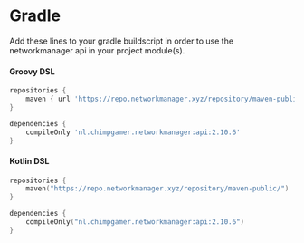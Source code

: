 # Gradle

Add these lines to your gradle buildscript in order to use the networkmanager api in your project module(s).

#### Groovy DSL

```groovy
repositories {
    maven { url 'https://repo.networkmanager.xyz/repository/maven-public/' }
}

dependencies {
    compileOnly 'nl.chimpgamer.networkmanager:api:2.10.6'
}
```

#### Kotlin DSL

```kts
repositories {
    maven("https://repo.networkmanager.xyz/repository/maven-public/")
}

dependencies {
    compileOnly("nl.chimpgamer.networkmanager:api:2.10.6")
}
```
